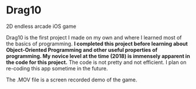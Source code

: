 # Drag10
2D endless arcade iOS game

Drag10 is the first project I made on my own and where I learned most of the basics of programming.
**I completed this project before learning about Object-Oriented Programming and other 
useful properties of programming. My novice level at the time (2018) is immensely apparent in the code for this project.** 
The code is not pretty and not efficient. I plan on re-coding this app sometime in the future. 

The .MOV file is a screen recorded demo of the game. 
